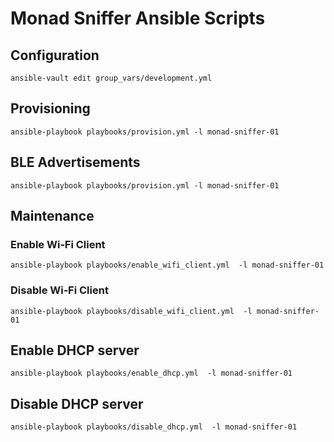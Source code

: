 # Monad Sniffer Ansible Scripts

## Configuration

```shell
ansible-vault edit group_vars/development.yml
```

## Provisioning

```shell
ansible-playbook playbooks/provision.yml -l monad-sniffer-01
```

## BLE Advertisements

```shell
ansible-playbook playbooks/provision.yml -l monad-sniffer-01
```

## Maintenance

### Enable Wi‑Fi Client

```shell
ansible-playbook playbooks/enable_wifi_client.yml  -l monad-sniffer-01
```

### Disable Wi‑Fi Client

```shell
ansible-playbook playbooks/disable_wifi_client.yml  -l monad-sniffer-01
```

## Enable DHCP server

```shell
ansible-playbook playbooks/enable_dhcp.yml  -l monad-sniffer-01
```

## Disable DHCP server

```shell
ansible-playbook playbooks/disable_dhcp.yml  -l monad-sniffer-01
```

